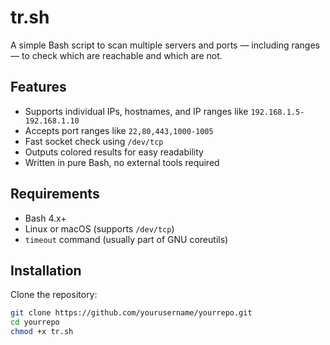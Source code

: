 # tr.sh

A simple Bash script to scan multiple servers and ports — including ranges — to check which are reachable and which are not.

## Features

- Supports individual IPs, hostnames, and IP ranges like `192.168.1.5-192.168.1.10`
- Accepts port ranges like `22,80,443,1000-1005`
- Fast socket check using `/dev/tcp`
- Outputs colored results for easy readability
- Written in pure Bash, no external tools required

## Requirements

- Bash 4.x+
- Linux or macOS (supports `/dev/tcp`)
- `timeout` command (usually part of GNU coreutils)

## Installation

Clone the repository:

```bash
git clone https://github.com/yourusername/yourrepo.git
cd yourrepo
chmod +x tr.sh
